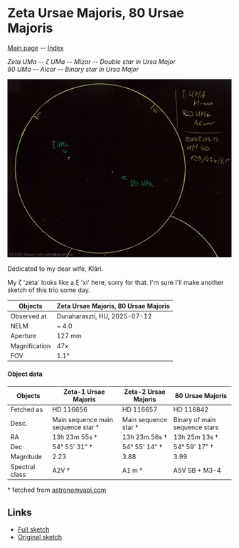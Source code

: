 # Zeta Ursae Majoris, 80 Ursae Majoris

[Main page](../index.md) -- [Index](../pages/obj_index.md)

_Zeta UMa_ -- _ζ UMa_ -- _Mizar_ -- _Double star in Ursa Major_  
_80 UMa_ -- _Alcor_ -- _Binary star in Ursa Major_  

![Zeta Ursae Majoris, 80 Ursae Majoris](../img/zeta-uma-80-uma-20250715.jpg)

Dedicated to my dear wife, Klári.

My ζ 'zeta' looks like a ξ 'xi' here, sorry for that.
I'm sure I'll make another sketch of this trio some day.

Objects | Zeta Ursae Majoris, 80 Ursae Majoris
-|-
Observed at | Dunaharaszti, HU, 2025-07-12
NELM | ~ 4.0
Aperture | 127 mm
Magnification | 47x
FOV | 1.1°


#### Object data

Objects | Zeta-1 Ursae Majoris | Zeta-2 Ursae Majoris | 80 Ursae Majoris
-|-|-|-
Fetched as | HD 116656 | HD 116657 | HD 116842
Desc. | Main sequence main sequence star † | Main sequence star † | Binary of main sequence stars
RA | 13h 23m 55s † | 13h 23m 56s † | 13h 25m 13s †
Dec | 54° 55' 31" † | 54° 55' 14" † | 54° 59' 17" †
Magnitude | 2.23 | 3.88 | 3.99
Spectral class | A2V † | A1 m † | A5V SB + M3-4

† fetched from [astronomyapi.com](http://astronomyapi.com)

## Links

- [Full sketch](../img/zeta-uma-80-uma-kappa-her-20250715.jpg)
- [Original sketch](../scan/20250715_1.jpg)
